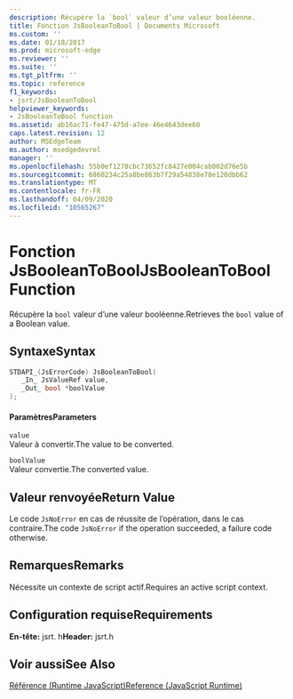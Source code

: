 ```yaml
---
description: Récupère la `bool` valeur d’une valeur booléenne.
title: Fonction JsBooleanToBool | Documents Microsoft
ms.custom: ''
ms.date: 01/18/2017
ms.prod: microsoft-edge
ms.reviewer: ''
ms.suite: ''
ms.tgt_pltfrm: ''
ms.topic: reference
f1_keywords:
- jsrt/JsBooleanToBool
helpviewer_keywords:
- JsBooleanToBool function
ms.assetid: ab16ac71-fe47-475d-a7ee-46e4643dee60
caps.latest.revision: 12
author: MSEdgeTeam
ms.author: msedgedevrel
manager: ''
ms.openlocfilehash: 55b0ef1278cbc73652fc8427e004cab002d76e5b
ms.sourcegitcommit: 6860234c25a8be863b7f29a54838e78e120dbb62
ms.translationtype: MT
ms.contentlocale: fr-FR
ms.lasthandoff: 04/09/2020
ms.locfileid: "10565267"
---
```

# <span data-ttu-id="4d364-103">Fonction JsBooleanToBool</span><span class="sxs-lookup"><span data-stu-id="4d364-103">JsBooleanToBool Function</span></span>
<span data-ttu-id="4d364-104">Récupère la `bool` valeur d’une valeur booléenne.</span><span class="sxs-lookup"><span data-stu-id="4d364-104">Retrieves the `bool` value of a Boolean value.</span></span>  
  
## <span data-ttu-id="4d364-105">Syntaxe</span><span class="sxs-lookup"><span data-stu-id="4d364-105">Syntax</span></span>  
  
```cpp  
STDAPI_(JsErrorCode) JsBooleanToBool(  
   _In_ JsValueRef value,  
   _Out_ bool *boolValue  
);  
```  
  
#### <span data-ttu-id="4d364-106">Paramètres</span><span class="sxs-lookup"><span data-stu-id="4d364-106">Parameters</span></span>  
 `value`  
 <span data-ttu-id="4d364-107">Valeur à convertir.</span><span class="sxs-lookup"><span data-stu-id="4d364-107">The value to be converted.</span></span>  
  
 `boolValue`  
 <span data-ttu-id="4d364-108">Valeur convertie.</span><span class="sxs-lookup"><span data-stu-id="4d364-108">The converted value.</span></span>  
  
## <span data-ttu-id="4d364-109">Valeur renvoyée</span><span class="sxs-lookup"><span data-stu-id="4d364-109">Return Value</span></span>  
 <span data-ttu-id="4d364-110">Le code `JsNoError` en cas de réussite de l’opération, dans le cas contraire.</span><span class="sxs-lookup"><span data-stu-id="4d364-110">The code `JsNoError` if the operation succeeded, a failure code otherwise.</span></span>  
  
## <span data-ttu-id="4d364-111">Remarques</span><span class="sxs-lookup"><span data-stu-id="4d364-111">Remarks</span></span>  
 <span data-ttu-id="4d364-112">Nécessite un contexte de script actif.</span><span class="sxs-lookup"><span data-stu-id="4d364-112">Requires an active script context.</span></span>  
  
## <span data-ttu-id="4d364-113">Configuration requise</span><span class="sxs-lookup"><span data-stu-id="4d364-113">Requirements</span></span>  
 <span data-ttu-id="4d364-114">**En-tête:** jsrt. h</span><span class="sxs-lookup"><span data-stu-id="4d364-114">**Header:** jsrt.h</span></span>  
  
## <span data-ttu-id="4d364-115">Voir aussi</span><span class="sxs-lookup"><span data-stu-id="4d364-115">See Also</span></span>  
 [<span data-ttu-id="4d364-116">Référence (Runtime JavaScript)</span><span class="sxs-lookup"><span data-stu-id="4d364-116">Reference (JavaScript Runtime)</span></span>](../chakra-hosting/reference-javascript-runtime.md)